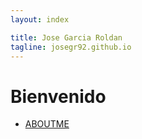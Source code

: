 ```yaml
---
layout: index

title: Jose Garcia Roldan
tagline: josegr92.github.io
---
```

# Bienvenido

* [ABOUTME](about/about)